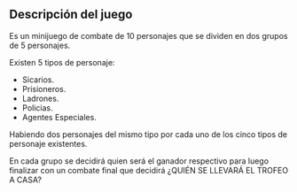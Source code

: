 ## Descripción del juego

Es un minijuego de combate de 10 personajes que se dividen en dos grupos de 5 personajes. 

Existen 5 tipos de personaje:
- Sicarios.
- Prisioneros.
- Ladrones.
- Policias.
- Agentes Especiales.

Habiendo dos personajes del mismo tipo por cada uno de los cinco tipos de personaje existentes.

En cada grupo se decidirá quien será el ganador respectivo para luego finalizar con un combate final que decidirá 
¿QUIÉN SE LLEVARÁ EL TROFEO A CASA?